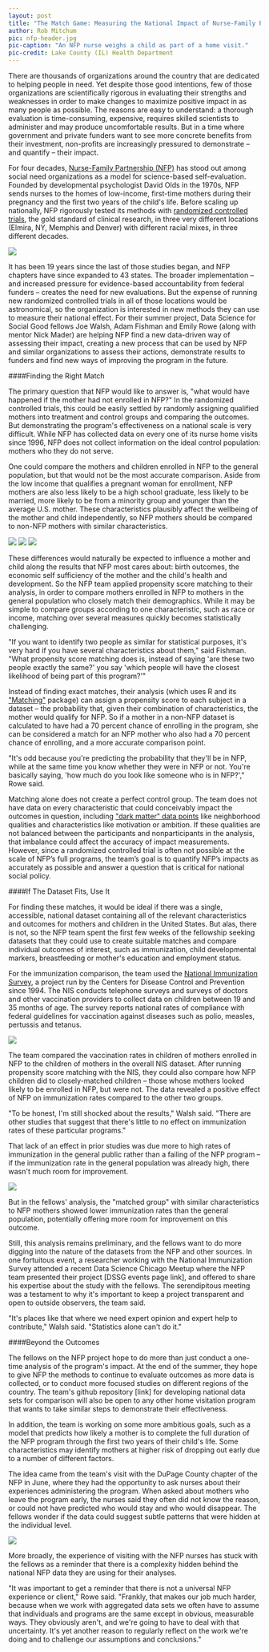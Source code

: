 ```yaml
---
layout: post
title: "The Match Game: Measuring the National Impact of Nurse-Family Partnership"
author: Rob Mitchum
pic: nfp-header.jpg
pic-caption: "An NFP nurse weighs a child as part of a home visit."
pic-credit: Lake County (IL) Health Department
---
```


There are thousands of organizations around the country that are dedicated to helping people in need. Yet despite those good intentions, few of those organizations are scientifically rigorous in evaluating their strengths and weaknesses in order to make changes to maximize positive impact in as many people as possible. The reasons are easy to understand: a thorough evaluation is time-consuming, expensive, requires skilled scientists to administer and may produce uncomfortable results. But in a time where government and private funders want to see more concrete benefits from their investment, non-profits are increasingly pressured to demonstrate – and quantify – their impact.

For four decades, [Nurse-Family Partnership (NFP)](http://www.nursefamilypartnership.org/) has stood out among social need organizations as a model for science-based self-evaluation. Founded by developmental psychologist David Olds in the 1970s, NFP sends nurses to the homes of low-income, first-time mothers during their pregnancy and the first two years of the child's life. Before scaling up nationally, NFP rigorously tested its methods with [randomized controlled trials](http://www.nursefamilypartnership.org/Proven-Results/Published-research), the gold standard of clinical research, in three very different locations (Elmira, NY, Memphis and Denver) with different racial mixes, in three different decades.

<a href="http://www.nursefamilypartnership.org/"><img src="/img/partners/nfp.jpg"></a>	

It has been 19 years since the last of those studies began, and NFP chapters have since expanded to 43 states. The broader implementation – and increased pressure for evidence-based accountability from federal funders – creates the need for new evaluations. But the expense of running new randomized controlled trials in all of those locations would be astronomical, so the organization is interested in new methods they can use to measure their national effect. For their summer project, Data Science for Social Good fellows Joe Walsh, Adam Fishman and Emily Rowe (along with mentor Nick Mader) are helping NFP find a new data-driven way of assessing their impact, creating a new process that can be used by NFP and similar organizations to assess their actions, demonstrate results to funders and find new ways of improving the program in the future.

####Finding the Right Match

The primary question that NFP would like to answer is, "what would have happened if the mother had not enrolled in NFP?" In the randomized controlled trials, this could be easily settled by randomly assigning qualified mothers into treatment and control groups and comparing the outcomes. But demonstrating the program's effectiveness on a national scale is very difficult. While NFP has collected data on every one of its nurse home visits since 1996, NFP does not collect information on the ideal control population: mothers who they do not serve.
 
One could compare the mothers and children enrolled in NFP to the general population, but that would not be the most accurate comparison. Aside from the low income that qualifies a pregnant woman for enrollment, NFP mothers are also less likely to be a high school graduate, less likely to be married, more likely to be from a minority group and younger than the average U.S. mother.  These characteristics plausibly affect the wellbeing of the mother and child independently, so NFP mothers should be compared to non-NFP mothers with similar characteristics.

<img src="/img/posts/nfp-income.png">
<img src="/img/posts/nfp-race.png">
<img src="/img/posts/nfp-graduation.png">

These differences would naturally be expected to influence a mother and child along the results that NFP most cares about: birth outcomes, the economic self sufficiency of the mother and the child's health and development. So the NFP team applied propensity score matching to their analysis, in order to compare mothers enrolled in NFP to mothers in the general population who closely match their demographics. While it may be simple to compare groups according to one characteristic, such as race or income, matching over several measures quickly becomes statistically challenging.

"If you want to identify two people as similar for statistical purposes, it's very hard if you have several characteristics about them," said Fishman. "What propensity score matching does is, instead of saying 'are these two people exactly the same?' you say 'which people will have the closest likelihood of being part of this program?'"  

Instead of finding exact matches, their analysis (which uses R and its ["Matching"](http://cran.r-project.org/web/packages/Matching/index.html) package) can assign a propensity score to each subject in a dataset – the probability that, given their combination of characteristics, the mother would qualify for NFP. So if a mother in a non-NFP dataset is calculated to have had a 70 percent chance of enrolling in the program, she can be considered a match for an NFP mother who also had a 70 percent chance of enrolling, and a more accurate comparison point.  

"It's odd because you're predicting the probability that they'll be in NFP, while at the same time you know whether they were in NFP or not. You're basically saying, 'how much do you look like someone who is in NFP?'," Rowe said. 

Matching alone does not create a perfect control group.  The team does not have data on every characteristic that could conceivably impact the outcomes in question, including ["dark matter" data points](http://dssg.io/2013/06/19/the-dark-matter-of-public-policy-data.html) like neighborhood qualities and characteristics like motivation or ambition.  If these qualities are not balanced between the participants and nonparticipants in the analysis, that imbalance could affect the accuracy of impact measurements.  However, since a randomized controlled trial is often not possible at the scale of NFP’s full programs, the team’s goal is to quantify NFP’s impacts as accurately as possible and answer a question that is critical for national social policy.

####If The Dataset Fits, Use It

For finding these matches, it would be ideal if there was a single, accessible, national dataset containing all of the relevant characteristics and outcomes for mothers and children in the United States. But alas, there is not, so the NFP team spent the first few weeks of the fellowship seeking datasets that they could use to create suitable matches and compare individual outcomes of interest, such as immunization, child developmental markers, breastfeeding or mother's education and employment status.

For the immunization comparison, the team used the [National Immunization Survey](http://www.cdc.gov/nchs/nis.htm), a project run by the Centers for Disease Control and Prevention since 1994. The NIS conducts telephone surveys and surveys of doctors and other vaccination providers to collect data on children between 19 and 35 months of age. The survey reports national rates of compliance with federal guidelines for vaccination against diseases such as polio, measles, pertussis and tetanus.

<a href="http://www.cdc.gov/vaccines/stats-surv/nis/figures/2011_map.htm"><img src="/img/posts/cdc-NIS.jpg"></a>

The team compared the vaccination rates in children of mothers enrolled in NFP to the children of mothers in the overall NIS dataset. After running propensity score matching with the NIS, they could also compare how NFP children did to closely-matched children – those whose mothers looked likely to be enrolled in NFP, but were not. The data revealed a positive effect of NFP on immunization rates compared to the other two groups.

"To be honest, I'm still shocked about the results," Walsh said. "There are other studies that suggest that there's little to no effect on immunization rates of these particular programs."

That lack of an effect in prior studies was due more to high rates of immunization in the general public rather than a failing of the NFP program – if the immunization rate in the general population was already high, there wasn't much room for improvement. 

<img src="/img/posts/nfp-immunization.png">

But in the fellows' analysis, the "matched group" with similar characteristics to NFP mothers showed lower immunization rates than the general population, potentially offering more room for improvement on this outcome.

Still, this analysis remains preliminary, and the fellows want to do more digging into the nature of the datasets from the NFP and other sources. In one fortuitous event, a researcher working with the National Immunization Survey attended a recent Data Science Chicago Meetup where the NFP team presented their project [DSSG events page link], and offered to share his expertise about the study with the fellows. The serendipitous meeting was a testament to why it's important to keep a project transparent and open to outside observers, the team said. 

"It's places like that where we need expert opinion and expert help to contribute," Walsh said. "Statistics alone can't do it."

####Beyond the Outcomes

The fellows on the NFP project hope to do more than just conduct a one-time analysis of the program's impact. At the end of the summer, they hope to give NFP the methods to continue to evaluate outcomes as more data is collected, or to conduct more focused studies on different regions of the country. The team's github repository [link] for developing national data sets for comparison will also be open to any other home visitation program that wants to take similar steps to demonstrate their effectiveness.

In addition, the team is working on some more ambitious goals, such as a model that predicts how likely a mother is to complete the full duration of the NFP program through the first two years of their child's life. Some characteristics may identify mothers at higher risk of dropping out early due to a number of different factors. 

The idea came from the team's visit with the DuPage County chapter of the NFP in June, where they had the opportunity to ask nurses about their experiences administering the program.  When asked about mothers who leave the program early, the nurses said they often did not know the reason, or could not have predicted who would stay and who would disappear.  The fellows wonder if the data could suggest subtle patterns that were hidden at the individual level. 

<img src="/img/posts/nfp-visit.jpg">

More broadly, the experience of visiting with the NFP nurses has stuck with the fellows as a reminder that there is a complexity hidden behind the national NFP data they are using for their analyses.

"It was important to get a reminder that there is not a universal NFP experience or client," Rowe said. "Frankly, that makes our job much harder, because when we work with aggregated data sets we often have to assume that individuals and programs are the same except in obvious, measurable ways.  They obviously aren't, and we're going to have to deal with that uncertainty.  It's yet another reason to regularly reflect on the work we're doing and to challenge our assumptions and conclusions."

 
 
 
 
 

